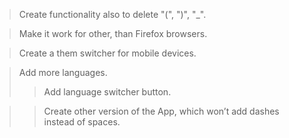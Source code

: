> Create functionality also to delete "(", ")", "_".

> Make it work for other, than Firefox browsers.

> Create a them switcher for mobile devices.

> Add more languages.
>> Add language switcher button.

>> Create other version of the App, which won’t add dashes instead of spaces.